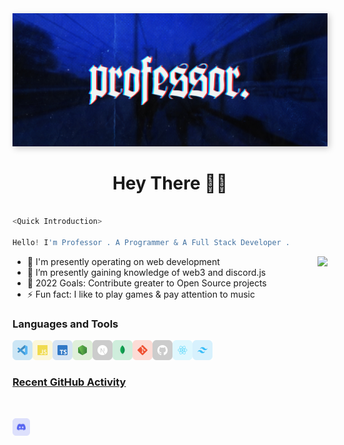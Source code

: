 <img src="./src/Banner-Ultrawide.jpg" style="box-shadow: 3px 3px 10px #00000035">

<h1 align="center"> Hey There 👋🏻</h1>

```js

<Quick Introduction>

Hello! I'm Professor . A Programmer & A Full Stack Developer .

```


<img align="right" src="https://lanyard-profile-readme.vercel.app/api/628269010362040321?bg=00000000" />

- 🔭 I'm presently operating on web development
- 🌱 I’m presently gaining knowledge of web3 and discord.js
- 🥅 2022 Goals: Contribute greater to Open Source projects
- ⚡ Fun fact: I like to play games & pay attention to music

### Languages and Tools

<a href="https://code.visualstudio.com/" target="_blank"><img class="icon" align="left" alt="Visual Studio Code" width="32px" src="./src/icons/vscode.svg" />
<a href="https://developer.mozilla.org/en-US/docs/Web/JavaScript" target="_blank"><img class="icon" align="left" alt="Javascript" width="32px" src="./src/icons/javascript.svg" />
<a href="https://www.typescriptlang.org/" target="_blank"><img class="icon" align="left" alt="Javascript" width="32px" src="./src/icons/typescript.svg" />
<a href="https://nodejs.org/" target="_blank"><img class="icon" align="left" alt="Node.js" width="32px" src="./src/icons/nodejs.svg" />
<a href="https://nextjs.org/" target="_blank"> <img class="icon" align="left" alt="Next.js" width="32px" src="./src/icons/nextjs.svg" />
<a href="https://www.mongodb.com/" target="_blank"> <img class="icon" align="left" alt="MongoDB" width="32px" src="./src/icons/mongodb.svg" />
<a href="https://git-scm.com/" target="_blank"> <img class="icon" align="left" alt="git" width="32px" src="./src/icons/git.svg"/>
<a href="https://github.com/" target="_blank"> <img class="icon" align="left" alt="GitHub" width="32px" src="./src/icons/github.svg" />
<a href="https://reactjs.org/" target="_blank"> <img class="icon" align="left" alt="React" width="32px" src="./src/icons/react.svg" />
<a href="https://tailwindcss.com/" target="_blank"> <img class="icon" align="left" alt="Tailwind" width="32px" src="./src/icons/tailwindcss.svg" />

<br/>
<br/>

### Recent GitHub Activity

<!--START_SECTION:activity-->
<!--END_SECTION:activity-->

<br/>

[<img align="left" alt="Professor | Discord" width="28px" src="./src/icons/discord.svg" />][discord]

<!-- Links -->

[discord]: https://discordapp.com/users/628269010362040321

